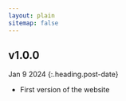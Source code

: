 ```yaml
---
layout: plain
sitemap: false
---
```


## v1.0.0
Jan 9 2024
{:.heading.post-date}
- First version of the website
